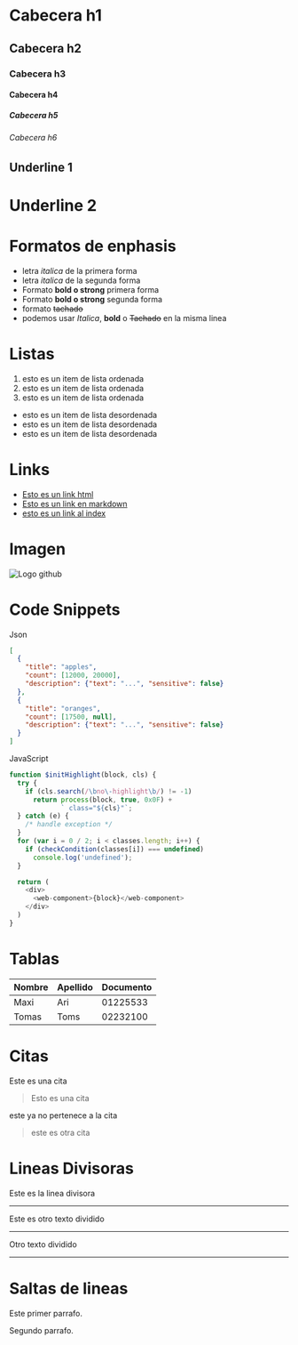 # Cabecera h1
## Cabecera h2
### Cabecera h3
#### Cabecera h4
##### Cabecera h5
###### Cabecera h6

Underline 1
-----------
Underline 2
====

# Formatos de enphasis
- letra *italica* de la primera forma
- letra _italica_ de la segunda forma
- Formato **bold o strong** primera forma
- Formato __bold o strong__ segunda forma
- formato ~~tachado~~
- podemos usar *Italica*, **bold** o ~~Tachado~~ en la misma linea

# Listas

1. esto es un item de lista ordenada
2. esto es un item de lista ordenada
3. esto es un item de lista ordenada

- esto es un item de lista desordenada
- esto es un item de lista desordenada
- esto es un item de lista desordenada
# Links
- <a href="https://google.com">Esto es un link html</a>
- [Esto es un link en markdown](http://www.google.com)
- [esto es un link al index](index.html) 

# Imagen

![Logo github](https://github.githubassets.com/images/modules/logos_page/GitHub-Mark.png)

# Code Snippets
Json
```JSON
[
  {
    "title": "apples",
    "count": [12000, 20000],
    "description": {"text": "...", "sensitive": false}
  },
  {
    "title": "oranges",
    "count": [17500, null],
    "description": {"text": "...", "sensitive": false}
  }
]
```
JavaScript
```JAVASCRIPT
function $initHighlight(block, cls) {
  try {
    if (cls.search(/\bno\-highlight\b/) != -1)
      return process(block, true, 0x0F) +
             ` class="${cls}"`;
  } catch (e) {
    /* handle exception */
  }
  for (var i = 0 / 2; i < classes.length; i++) {
    if (checkCondition(classes[i]) === undefined)
      console.log('undefined');
  }

  return (
    <div>
      <web-component>{block}</web-component>
    </div>
  )
}

```
# Tablas
| Nombre | Apellido | Documento |
| ------ | -------- | --------- |
| Maxi   | Ari      | 01225533  |
| Tomas  | Toms     | 02232100  |

# Citas
Este es una cita
> Esto es una cita

este ya no pertenece a la cita
> este es otra cita

# Lineas Divisoras
Este es la linea divisora

---
Este es otro texto dividido

***

Otro texto dividido

___

# Saltas de lineas
Este primer parrafo.

Segundo parrafo.